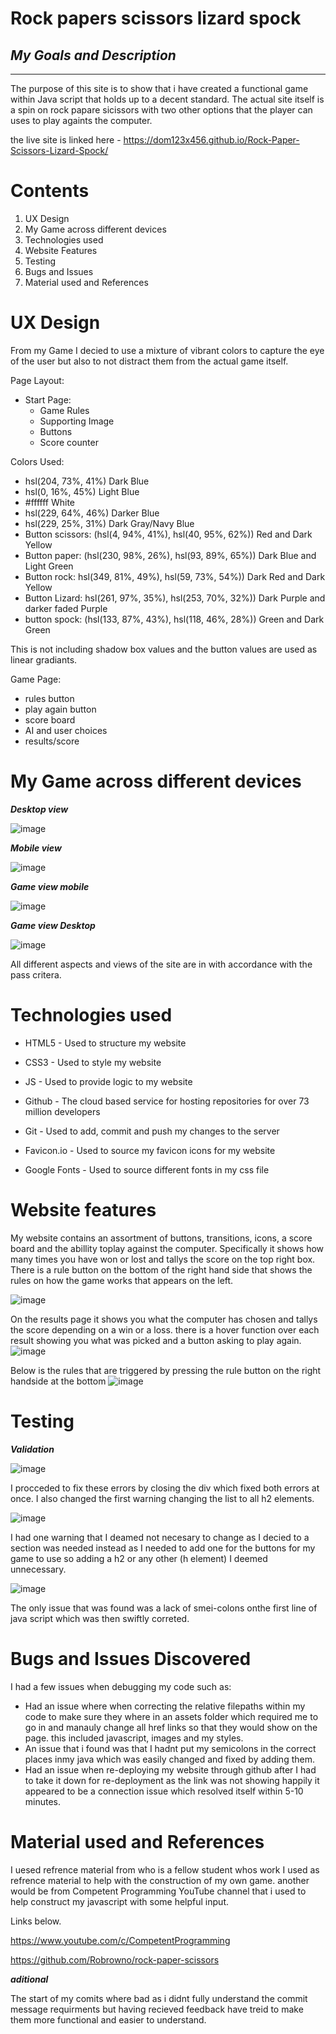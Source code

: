 # **Rock papers scissors lizard spock**
## *My Goals and Description*
---
The purpose of this site is to show that i have created a functional game within Java script that holds up to a decent standard. The actual site itself is a spin on rock papare sicissors with two other options that the player can uses to play againts the computer.

the live site is linked here -
https://dom123x456.github.io/Rock-Paper-Scissors-Lizard-Spock/

# **Contents**

1. UX Design
2. My Game across different devices
3. Technologies used
4. Website Features
5. Testing 
6. Bugs and Issues
7. Material used and References

# **UX Design**
From my Game I decied to use a mixture of vibrant colors to capture the eye of the user but also to not distract them from the actual game itself.

Page Layout:
- Start Page:
  - Game Rules 
  - Supporting Image 
  - Buttons
  - Score counter

Colors Used:

- hsl(204, 73%, 41%)  Dark Blue
- hsl(0, 16%, 45%) Light Blue 
- #ffffff White
- hsl(229, 64%, 46%) Darker Blue
- hsl(229, 25%, 31%) Dark Gray/Navy Blue
- Button scissors: (hsl(4, 94%, 41%), hsl(40, 95%, 62%)) Red and Dark Yellow
- Button paper: (hsl(230, 98%, 26%), hsl(93, 89%, 65%)) Dark Blue and Light Green
- Button rock: hsl(349, 81%, 49%), hsl(59, 73%, 54%)) Dark Red and Dark Yellow
- Button Lizard: hsl(261, 97%, 35%), hsl(253, 70%, 32%)) Dark Purple and darker faded Purple
- button spock: (hsl(133, 87%, 43%), hsl(118, 46%, 28%))  Green and Dark Green

This is not including shadow box values and the button values are used as linear gradiants.

Game Page:
- rules button
- play again button
- score board
- AI and user choices
- results/score


# **My Game across different devices**
***Desktop view***

 ![image](https://user-images.githubusercontent.com/108178672/188937797-bd6d9709-6d36-4692-a418-d1b7a449b67c.png)


 ***Mobile view***



![image](https://user-images.githubusercontent.com/108178672/188955510-9bad184c-a422-4b90-b970-eb2212d1bcae.png)







***Game view mobile***




![image](https://user-images.githubusercontent.com/108178672/188938091-84c84243-d5ca-4fbe-98f9-043cc318a64d.png)




***Game view Desktop***

![image](https://user-images.githubusercontent.com/108178672/188954097-72feb849-83ad-4810-abec-1733797b7fe4.png)


All different aspects and views of the site are in with accordance with the pass critera. 
# **Technologies used**
- HTML5 - Used to structure my website

- CSS3 - Used to style my website

- JS - Used to provide logic to my website

- Github - The cloud based service for hosting repositories for over 73 million developers

- Git - Used to add, commit and push my changes to the server

- Favicon.io - Used to source my favicon icons for my website

- Google Fonts - Used to source different fonts in my css file

# **Website features**
My website contains an assortment of buttons, transitions, icons, a score board and the abillity toplay against the computer. Specifically it shows how many times you have won or lost and tallys the score on the top right box. There is a rule button on the bottom of the right hand side that shows the rules on how the game works that appears on the left.

![image](https://user-images.githubusercontent.com/108178672/188955754-e82bfd28-e957-44bd-8923-cab250309ced.png)

On the results page it shows you what the computer has chosen and tallys the score depending on a win or a loss. there is a hover function over each result showing you what was picked and a button asking to play again.
![image](https://user-images.githubusercontent.com/108178672/188956896-89e0a999-3123-4e84-8ce3-c78ac9b7bf07.png)


Below is the rules that are triggered by pressing the rule button on the right handside at the bottom
![image](https://user-images.githubusercontent.com/108178672/188962762-63f2c497-c346-419d-95bf-9479bfaa971d.png)



# **Testing**

***Validation***


![image](https://user-images.githubusercontent.com/108178672/188871330-8ec4c932-05c2-4f02-a51b-c1c37d1b4703.png)

I procceded to fix these errors by closing the div which fixed both errors at once. I also changed the first warning changing the list to all h2 elements.

![image](https://user-images.githubusercontent.com/108178672/188936007-3b576aac-9eac-4815-a566-7df9f6a5edae.png)

I had one warning that I deamed not necesary to change as I decied to a section was needed instead as I needed to add one for the buttons for my game to use so adding a h2 or any other (h element) I deemed unnecessary.

![image](https://user-images.githubusercontent.com/108178672/188935484-8a15aa98-f929-4174-bfd9-f733527e9f86.png)

The only issue that was found was a lack of smei-colons onthe first line of java script which was then swiftly correted.

# **Bugs and Issues Discovered**

I had a few issues when debugging my code such as:
- Had an issue where when correcting the relative filepaths within my code to make sure they where in an assets folder which required me to go in and manauly change all href links so that they would show on the page. this included javascript, images and my styles.
- An issue that i found was that I hadnt put my semicolons in the correct places inmy java which was easily changed and fixed by adding them.
- Had an issue when re-deploying my website through github after I had to take it down for re-deployment as the link was not showing happily it appeared to be a connection issue which resolved itself within 5-10 minutes.
# **Material used and References**
I uesed refrence material from who is a fellow student whos work I used as refrence material to help with the construction of my own game.
another would be from Competent Programming YouTube channel that i used to help construct my javascript with some helpful input. 

Links below.

https://www.youtube.com/c/CompetentProgramming

https://github.com/Robrowno/rock-paper-scissors


***aditional***

The start of my comits where bad as i didnt fully understand the commit message requirments but having recieved feedback have treid to make them more functional and easier to understand.